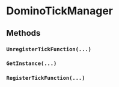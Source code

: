 # DominoTickManager

## Methods

### `UnregisterTickFunction(...)`

### `GetInstance(...)`

### `RegisterTickFunction(...)`

